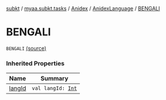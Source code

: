 [subkt](../../../index.md) / [myaa.subkt.tasks](../../index.md) / [Anidex](../index.md) / [AnidexLanguage](index.md) / [BENGALI](./-b-e-n-g-a-l-i.md)

# BENGALI

`BENGALI` [(source)](https://github.com/Myaamori/SubKt/blob/0.1.7/src/main/kotlin/myaa/subkt/tasks/tasks.kt#L1068)

### Inherited Properties

| Name | Summary |
|---|---|
| [langId](lang-id.md) | `val langId: `[`Int`](https://kotlinlang.org/api/latest/jvm/stdlib/kotlin/-int/index.html) |
